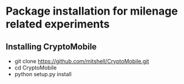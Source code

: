 # Package installation for milenage related experiments

## Installing CryptoMobile
* git clone https://github.com/mitshell/CryptoMobile.git
* cd CryptoMobile
* python setup.py install
